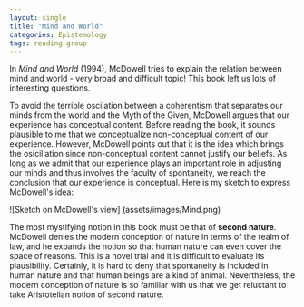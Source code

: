 ```yaml
---
layout: single
title: "Mind and World"
categories: Epistemology
tags: reading group
---
```


In <I>Mind and World</I> (1994), McDowell tries to explain the relation between mind and world - very broad and difficult topic!
This book left us lots of interesting questions.

To avoid the terrible oscilation between a coherentism that separates our minds from the world and the Myth of the Given, McDowell argues that our experience has conceptual content. Before reading the book, it sounds plausible to me that we conceptualize non-conceptual content of our experience. However, McDowell points out that it is the idea which brings the osicillation since non-conceptual content cannot justify our beliefs. As long as we admit that our experience plays an important role in adjusting our minds and thus involves the faculty of spontaneity, we reach the conclusion that our experience is conceptual.
Here is my sketch to express McDowell's idea:

![Sketch on McDowell's view] (assets/images/Mind.png)

The most mystifying notion in this book must be that of <b>second nature</b>. McDowell denies the modern conception of nature in terms of the realm of law, and he expands the notion so that human nature can even cover the space of reasons. This is a novel trial and it is difficult to evaluate its plausibility. Certainly, it is hard to deny that spontaneity is included in human nature and that human beings are a kind of animal. Nevertheless, the modern conception of nature is so familiar with us that we get reluctant to take Aristotelian notion of second nature. 
